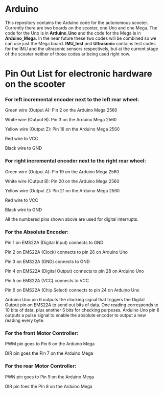 # Arduino
This repository contains the Arduino code for the autonomous scooter. Currently there are two boards on the scooter, one Uno and one Mega. The code for the Uno is in **Arduino_Uno** and the code for the Mega is in **Arduino_Mega**. In the near future these two codes will be combined so we can use just the Mega board. **IMU_test** and **Ultrasonic** contains test codes for the IMU and the ultrasonic sensors respectively, but at the current stage of the scooter neither of those codes ar being used right now.

# Pin Out List for electronic hardware on the scooter
### For left incremental encoder next to the left rear wheel:

Green wire (Output A): Pin 2 on the Arduino Mega 2560

White wire (Output B): Pin 3 on the Arduino Mega 2560

Yellow wire (Output Z): Pin 18 on the Arduino Mega 2560

Red wire to VCC

Black wire to GND


### For right incremental encoder next to the right rear wheel:

Green wire (Output A): Pin 19 on the Arduino Mega 2560

White wire (Output B): Pin 20 on the Arduino Mega 2560

Yellow wire (Output Z): Pin 21 on the Arduino Mega 2560

Red wire to VCC

Black wire to GND

All the numbered pins shown above are used for digital interrupts.


### For the Absolute Encoder:

Pin 1 on EMS22A (Digital Input) connects to GND

Pin 2 on EMS22A (Clock) connects to pin 26 on Arduino Uno

Pin 3 on EMS22A (GND) connects to GND

Pin 4 on EMS22A (Digital Output) connects to pin 28 on Arduino Uno

Pin 5 on EMS22A (VCC) connects to VCC

Pin 6 on EMS22A (Chip Select) connects to pin 24 on Arduino Uno

Arduino Uno pin 6 outputs the clocking signal that triggers the Digital Output pin on EMS22A to send out bits of data. One reading
corresponds to 10 bits of data, plus another 6 bits for checking purposes.
Arduino Uno pin 8 outputs a pulse signal to enable the absolute encoder to output a new reading every byte.


### For the front Motor Controller:

PWM pin goes to Pin 6 on the Arduino Mega

DIR pin goes the Pin 7 on the Arduino Mega


### For the rear Motor Controller:

PWN pin goes to Pin 9 on the Arduino Mega

DIR pin foes the PIn 8 on the Arduino Mega
